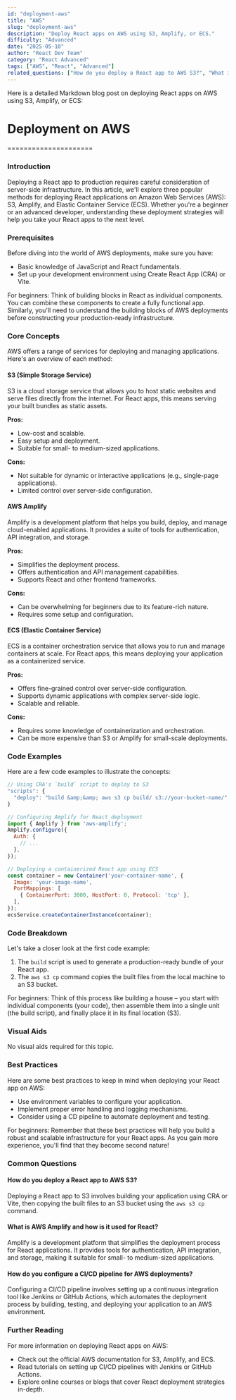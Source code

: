 ```yaml
---
id: "deployment-aws"
title: "AWS"
slug: "deployment-aws"
description: "Deploy React apps on AWS using S3, Amplify, or ECS."
difficulty: "Advanced"
date: "2025-05-10"
author: "React Dev Team"
category: "React Advanced"
tags: ["AWS", "React", "Advanced"]
related_questions: ["How do you deploy a React app to AWS S3?", "What is AWS Amplify and how is it used for React?", "How do you configure a CI/CD pipeline for AWS deployments?"]
---
```


Here is a detailed Markdown blog post on deploying React apps on AWS using S3, Amplify, or ECS:

# Deployment on AWS
=====================

### Introduction
Deploying a React app to production requires careful consideration of server-side infrastructure. In this article, we'll explore three popular methods for deploying React applications on Amazon Web Services (AWS): S3, Amplify, and Elastic Container Service (ECS). Whether you're a beginner or an advanced developer, understanding these deployment strategies will help you take your React apps to the next level.

### Prerequisites
Before diving into the world of AWS deployments, make sure you have:

* Basic knowledge of JavaScript and React fundamentals.
* Set up your development environment using Create React App (CRA) or Vite.

For beginners: Think of building blocks in React as individual components. You can combine these components to create a fully functional app. Similarly, you'll need to understand the building blocks of AWS deployments before constructing your production-ready infrastructure.

### Core Concepts
AWS offers a range of services for deploying and managing applications. Here's an overview of each method:

#### S3 (Simple Storage Service)
S3 is a cloud storage service that allows you to host static websites and serve files directly from the internet. For React apps, this means serving your built bundles as static assets.

**Pros:**

* Low-cost and scalable.
* Easy setup and deployment.
* Suitable for small- to medium-sized applications.

**Cons:**

* Not suitable for dynamic or interactive applications (e.g., single-page applications).
* Limited control over server-side configuration.

#### AWS Amplify
Amplify is a development platform that helps you build, deploy, and manage cloud-enabled applications. It provides a suite of tools for authentication, API integration, and storage.

**Pros:**

* Simplifies the deployment process.
* Offers authentication and API management capabilities.
* Supports React and other frontend frameworks.

**Cons:**

* Can be overwhelming for beginners due to its feature-rich nature.
* Requires some setup and configuration.

#### ECS (Elastic Container Service)
ECS is a container orchestration service that allows you to run and manage containers at scale. For React apps, this means deploying your application as a containerized service.

**Pros:**

* Offers fine-grained control over server-side configuration.
* Supports dynamic applications with complex server-side logic.
* Scalable and reliable.

**Cons:**

* Requires some knowledge of containerization and orchestration.
* Can be more expensive than S3 or Amplify for small-scale deployments.

### Code Examples
Here are a few code examples to illustrate the concepts:

```jsx
// Using CRA's `build` script to deploy to S3
"scripts": {
  "deploy": "build &amp;&amp; aws s3 cp build/ s3://your-bucket-name/"
}
```

```jsx
// Configuring Amplify for React deployment
import { Amplify } from 'aws-amplify';
Amplify.configure({
  Auth: {
    // ...
  },
});
```

```jsx
// Deploying a containerized React app using ECS
const container = new Container('your-container-name', {
  Image: 'your-image-name',
  PortMappings: [
    { ContainerPort: 3000, HostPort: 0, Protocol: 'tcp' },
  ],
});
ecsService.createContainerInstance(container);
```

### Code Breakdown
Let's take a closer look at the first code example:

1. The `build` script is used to generate a production-ready bundle of your React app.
2. The `aws s3 cp` command copies the built files from the local machine to an S3 bucket.

For beginners: Think of this process like building a house – you start with individual components (your code), then assemble them into a single unit (the build script), and finally place it in its final location (S3).

### Visual Aids
No visual aids required for this topic.

### Best Practices
Here are some best practices to keep in mind when deploying your React app on AWS:

* Use environment variables to configure your application.
* Implement proper error handling and logging mechanisms.
* Consider using a CD pipeline to automate deployment and testing.

For beginners: Remember that these best practices will help you build a robust and scalable infrastructure for your React apps. As you gain more experience, you'll find that they become second nature!

### Common Questions
#### How do you deploy a React app to AWS S3?
Deploying a React app to S3 involves building your application using CRA or Vite, then copying the built files to an S3 bucket using the `aws s3 cp` command.

#### What is AWS Amplify and how is it used for React?
Amplify is a development platform that simplifies the deployment process for React applications. It provides tools for authentication, API integration, and storage, making it suitable for small- to medium-sized applications.

#### How do you configure a CI/CD pipeline for AWS deployments?
Configuring a CI/CD pipeline involves setting up a continuous integration tool like Jenkins or GitHub Actions, which automates the deployment process by building, testing, and deploying your application to an AWS environment.

### Further Reading
For more information on deploying React apps on AWS:

* Check out the official AWS documentation for S3, Amplify, and ECS.
* Read tutorials on setting up CI/CD pipelines with Jenkins or GitHub Actions.
* Explore online courses or blogs that cover React deployment strategies in-depth.